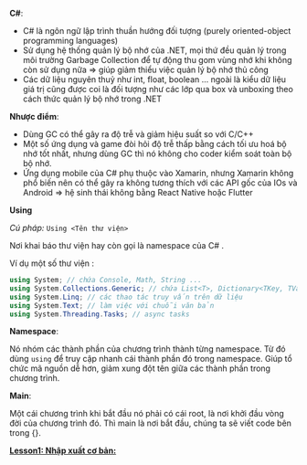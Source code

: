 **C#**:

- C# là ngôn ngữ lập trình thuần hướng đối tượng (purely oriented-object programming languages)
- Sử dụng hệ thống quản lý bộ nhớ của .NET, mọi thứ đều quản lý trong môi trường Garbage Collection để tự động thu gom vùng nhớ khi không còn sử dụng nữa => giúp giảm thiểu việc quản lý bộ nhớ thủ công
- Các dữ liệu nguyên thuỷ như int, float, boolean ... ngoài là kiểu dữ liệu giá trị cũng được coi là đối tượng như các lớp qua box và unboxing theo cách thức quản lý bộ nhớ trong .NET

**Nhược điểm**:

- Dùng GC có thể gây ra độ trễ và giảm hiệu suất so với C/C++
- Một số ứng dụng và game đòi hỏi độ trễ thấp bằng cách tối ưu hoá bộ nhớ tốt nhất, nhưng dùng GC thì nó không cho coder kiểm soát toàn bộ bộ nhớ.
- Ứng dụng mobile của C# phụ thuộc vào Xamarin, nhưng Xamarin không phổ biến nên có thể gây ra không tương thích với các API gốc của IOs và Android => hệ sinh thái không bằng React Native hoặc Flutter

**Using**

_Cú pháp:_ `Using <Tên thư viện>`

Nơi khai báo thư viện hay còn gọi là namespace của C# .

Ví dụ một số thư viện :

```C#
using System; // chứa Console, Math, String ...
using System.Collections.Generic; // chứa List<T>, Dictionary<TKey, TValue>
using System.Linq; // các thao tác truy vấn trên dữ liệu
using System.Text; // làm việc với chuỗi văn bản
using System.Threading.Tasks; // async tasks
```

**Namespace**:

Nó nhóm các thành phần của chương trình thành từng namespace. Từ đó dùng `using` để truy cập nhanh cái thành phần đó trong namespace. Giúp tổ chức mã nguồn dễ hơn, giảm xung đột tên giữa các thành phần trong chương trình.

**Main**:

Một cái chương trình khi bắt đầu nó phải có cái root, là nơi khởi đầu vòng đời của chương trình đó. Thì main là nơi bắt đầu, chúng ta sẽ viết code bên trong {}.

[**Lesson1: Nhập xuất cơ bản:**](https://github.com/ThuNganPythonista/C--exploring/tree/main/Console)
